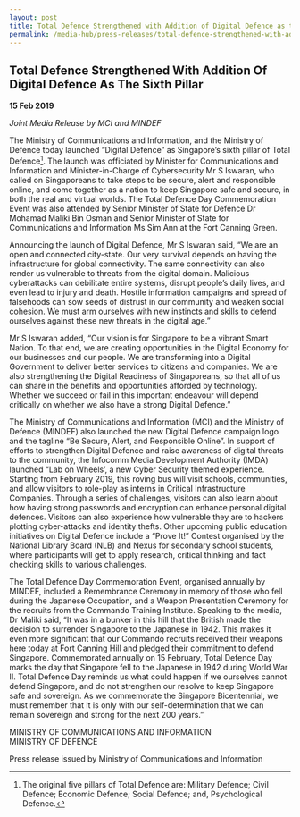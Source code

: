 ```yaml
---
layout: post
title: Total Defence Strengthened with Addition of Digital Defence as the Sixth Pillar
permalink: /media-hub/press-releases/total-defence-strengthened-with-addition-of-digital-defence-as-the-sixth-pillar/
---
```

## Total Defence Strengthened With Addition Of Digital Defence As The Sixth Pillar

**15 Feb 2019**

_Joint Media Release by MCI and MINDEF_  

The Ministry of Communications and Information, and the Ministry of Defence today launched “Digital Defence” as Singapore’s sixth pillar of Total Defence[^1]. The launch was officiated by Minister for Communications and Information and Minister-in-Charge of Cybersecurity Mr S Iswaran, who called on Singaporeans to take steps to be secure, alert and responsible online, and come together as a nation to keep Singapore safe and secure, in both the real and virtual worlds. The Total Defence Day Commemoration Event was also attended by Senior Minister of State for Defence Dr Mohamad Maliki Bin Osman and Senior Minister of State for Communications and Information Ms Sim Ann at the Fort Canning Green.  
  
Announcing the launch of Digital Defence, Mr S Iswaran said, “We are an open and connected city-state. Our very survival depends on having the infrastructure for global connectivity. The same connectivity can also render us vulnerable to threats from the digital domain. Malicious cyberattacks can debilitate entire systems, disrupt people’s daily lives, and even lead to injury and death. Hostile information campaigns and spread of falsehoods can sow seeds of distrust in our community and weaken social cohesion. We must arm ourselves with new instincts and skills to defend ourselves against these new threats in the digital age.”  
  
Mr S Iswaran added, “Our vision is for Singapore to be a vibrant Smart Nation. To that end, we are creating opportunities in the Digital Economy for our businesses and our people. We are transforming into a Digital Government to deliver better services to citizens and companies. We are also strengthening the Digital Readiness of Singaporeans, so that all of us can share in the benefits and opportunities afforded by technology. Whether we succeed or fail in this important endeavour will depend critically on whether we also have a strong Digital Defence.”  
  
The Ministry of Communications and Information (MCI) and the Ministry of Defence (MINDEF) also launched the new Digital Defence campaign logo and the tagline “Be Secure, Alert, and Responsible Online”. In support of efforts to strengthen Digital Defence and raise awareness of digital threats to the community, the Infocomm Media Development Authority (IMDA) launched “Lab on Wheels’, a new Cyber Security themed experience. Starting from February 2019, this roving bus will visit schools, communities, and allow visitors to role-play as interns in Critical Infrastructure Companies. Through a series of challenges, visitors can also learn about how having strong passwords and encryption can enhance personal digital defences. Visitors can also experience how vulnerable they are to hackers plotting cyber-attacks and identity thefts. Other upcoming public education initiatives on Digital Defence include a “Prove It!” Contest organised by the National Library Board (NLB) and Nexus for secondary school students, where participants will get to apply research, critical thinking and fact checking skills to various challenges.  
  
The Total Defence Day Commemoration Event, organised annually by MINDEF, included a Remembrance Ceremony in memory of those who fell during the Japanese Occupation, and a Weapon Presentation Ceremony for the recruits from the Commando Training Institute. Speaking to the media, Dr Maliki said, “It was in a bunker in this hill that the British made the decision to surrender Singapore to the Japanese in 1942. This makes it even more significant that our Commando recruits received their weapons here today at Fort Canning Hill and pledged their commitment to defend Singapore. Commemorated annually on 15 February, Total Defence Day marks the day that Singapore fell to the Japanese in 1942 during World War II. Total Defence Day reminds us what could happen if we ourselves cannot defend Singapore, and do not strengthen our resolve to keep Singapore safe and sovereign. As we commemorate the Singapore Bicentennial, we must remember that it is only with our self-determination that we can remain sovereign and strong for the next 200 years.”

[^1]: The original five pillars of Total Defence are: Military Defence; Civil Defence; Economic Defence; Social Defence; and, Psychological Defence.

MINISTRY OF COMMUNICATIONS AND INFORMATION  
MINISTRY OF DEFENCE

Press release issued by Ministry of Communications and Information